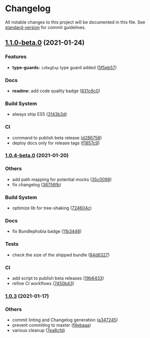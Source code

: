 # Changelog

All notable changes to this project will be documented in this file. See [standard-version](https://github.com/conventional-changelog/standard-version) for commit guidelines.

## [1.1.0-beta.0](https://github.com/vguillou/predicat/compare/v1.0.4-beta.0...v1.1.0-beta.0) (2021-01-24)


### Features

* **type-guards:** `isRegExp` type guard added ([5f5eb57](https://github.com/vguillou/predicat/commit/5f5eb57e9b269da8e803e5f64b23ee47d85fef10))


### Docs

* **readme:** add code quality badge ([831c6c0](https://github.com/vguillou/predicat/commit/831c6c09a5237059a221eeed6623a5a112033514))


### Build System

* always ship ES5 ([3143b3d](https://github.com/vguillou/predicat/commit/3143b3da4c2a098bedaaa0ebcb73d980c5e40ea7))


### CI

* command to publish beta release ([d286758](https://github.com/vguillou/predicat/commit/d286758da6520554b26d09b65a76b3c06bb9859e))
* deploy docs only for release tags ([f1857c9](https://github.com/vguillou/predicat/commit/f1857c90c484ab3f5c25e4d6961be2a8b178ddd5))

### [1.0.4-beta.0](https://github.com/vguillou/predicat/compare/v1.0.3...v1.0.4-beta.0) (2021-01-20)


### Others

* add path mapping for potential mocks ([35c0098](https://github.com/vguillou/predicat/commit/35c009832077779505b4e81851be247af4b8f3d3))
* fix changelog ([38756fb](https://github.com/vguillou/predicat/commit/38756fb40996b3febad3d92c3ad1aac1206b3fa6))


### Build System

* optimize lib for tree-shaking ([724604c](https://github.com/vguillou/predicat/commit/724604c6d031a0ea9a7f1ff1fae2ec67437acaa4))


### Docs

* fix Bundlephobia badge ([11b3448](https://github.com/vguillou/predicat/commit/11b344876c5338fef2634d84fb072a20962138f6))


### Tests

* check the size of the shipped bundle ([84d6327](https://github.com/vguillou/predicat/commit/84d6327f0cc2f30af5be77bb8d9dc4298a0502e4))


### CI

* add script to publish beta releases ([19b6433](https://github.com/vguillou/predicat/commit/19b64337319409bb7e87fc0615737f2f00db13f8))
* refine CI workflows ([7450b43](https://github.com/vguillou/predicat/commit/7450b438032293750c33b5456a57bf56209bc711))

### [1.0.3](https://github.com/vguillou/predicat/compare/v1.0.2...v1.0.3) (2021-01-17)


### Others

* commit linting and Changelog generation ([a347245](https://github.com/vguillou/predicat/commit/a34724517d8e66e9ebaf244b01ccc2a0f5e724f2))
* prevent commiting to master ([f4ebaaa](https://github.com/vguillou/predicat/commit/f4ebaaa58e0d9f0fa16a9eb64edbbd0ffc3ba1a0))
* various cleanup ([7ea8cfd](https://github.com/vguillou/predicat/commit/7ea8cfde9bd7590bf834c83e9d80462d55341af1))
